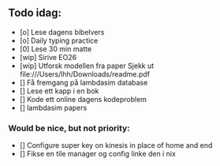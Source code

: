 ## Todo idag:

- [o] Lese dagens bibelvers
- [o] Daily typing practice
- [0] Lese 30 min matte
- [wip] Sirive EO26
- [wip] Utforsk modellen fra paper
  Sjekk ut file:///Users/lhh/Downloads/readme.pdf
- [] Få fremgang på lambdasim database
- [] Lese ett kapp i en bok
- [] Kode ett online dagens kodeproblem
- [] lambdasim papers

### Would be nice, but not priority:

- [] Configure super key on kinesis in place of home and end
- [] Fikse en tile manager og config linke den i nix
